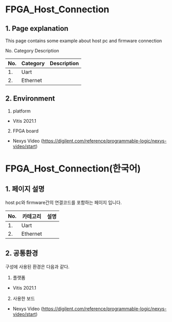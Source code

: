 # FPGA_Host_Connection

## 1. Page explanation

This page contains some example about host pc and firmware connection

No. Category Description

|No.|Category|Description|
|---|---|---|
|1. |Uart||
|2. |Ethernet||

## 2. Environment

1. platform

- Vitis 2021.1

2. FPGA board

- Nexys Video (<https://digilent.com/reference/programmable-logic/nexys-video/start>)

# FPGA_Host_Connection(한국어)

## 1. 페이지 설명

host pc와 firmware간의 연결코드를 포함하는 페이지 입니다.

|No.|카테고리|설명|
|---|---|---|
|1. |Uart||
|2. |Ethernet||

## 2. 공통환경

구성에 사용된 환경은 다음과 같다.

1. 플랫폼

- Vitis 2021.1

2. 사용한 보드

- Nexys Video (<https://digilent.com/reference/programmable-logic/nexys-video/start>)
